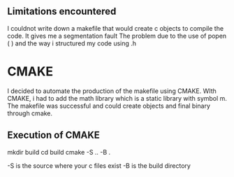 
## Limitations encountered

I couldnot write down a makefile that would create c objects to compile the code.
It gives me a segmentation fault 
The problem due to the use of popen ( ) and the way i structured my code using .h 

# CMAKE

I decided to automate the production of the makefile using CMAKE.
WIth CMAKE, i had to add the math library which is a static library with symbol m.
The makefile was successful and could create objects and final binary through cmake.


## Execution of CMAKE

mkdir build 
cd build
cmake -S .. -B .  

-S is the source where your c files exist
-B is the build directory 
